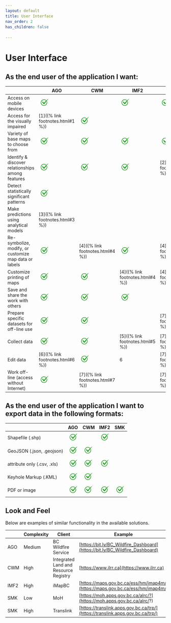 ```yaml
---
layout: default
title: User Interface
nav_order: 2
has_children: false

---
```


# User Interface

## As the end user of the application I want:

|                                                     |AGO                                 | CWM                                | IMF2                               |SMK                                 |
|-----------------------------------------------------|------------------------------------|------------------------------------|------------------------------------|------------------------------------|
|Access on mobile devices                             |![](assets/images/check.jpg)        |                                    |![](assets/images/check.jpg)        |![](assets/images/check.jpg)        |
|Access for the visually impaired                     |[1]({% link footnotes.html#1 %})|![](assets/images/check.jpg)        |                                    |                                    |
|Variety of base maps to choose from                  |![](assets/images/check.jpg)        |![](assets/images/check.jpg)        |![](assets/images/check.jpg)        |![](assets/images/check.jpg)        |
|Identify & discover relationships among features     |![](assets/images/check.jpg)        |![](assets/images/check.jpg)        |![](assets/images/check.jpg)        |[2]({% link footnotes.html#2 %})|
|Detect statistically significant patterns            |![](assets/images/check.jpg)        |                                    |                                    |                                    |
|Make predictions using analytical models             |[3]({% link footnotes.html#3 %})|                                    |                                    |                                    |
|Re-symbolize, modify, or customize map data or labels|![](assets/images/check.jpg)        |[4]({% link footnotes.html#4 %})|![](assets/images/check.jpg)        |[4]({% link footnotes.html#4 %})| 
|Customize printing of maps                           |![](assets/images/check.jpg)        |![](assets/images/check.jpg)        |[4]({% link footnotes.html#4 %})|[4]({% link footnotes.html#4 %})|
|Save and share the work with others                  |![](assets/images/check.jpg)        |![](assets/images/check.jpg)        |![](assets/images/check.jpg)        |                                    |
|Prepare specific datasets for off-line use           |![](assets/images/check.jpg)        |![](assets/images/check.jpg)        |                                    |[7]({% link footnotes.html#7 %})|
|Collect data                                         |![](assets/images/check.jpg)        |![](assets/images/check.jpg)        |[5]({% link footnotes.html#5 %})|[7]({% link footnotes.html#7 %})|
|Edit data                                            |[6]({% link footnotes.html#6 %})|![](assets/images/check.jpg)        |6                                   |[7]({% link footnotes.html#7 %})|
|Work off-line (access without Internet)              |![](assets/images/check.jpg)        |[7]({% link footnotes.html#7 %})|                                    |[7]({% link footnotes.html#7 %})|   


## As the end user of the application I want to export data in the following formats:

|                            |AGO                         | CWM                        | IMF2                       |SMK                          |
|----------------------------|----------------------------|----------------------------|----------------------------|-----------------------------|
|Shapefile (.shp)            |![](assets/images/check.jpg)|                            |![](assets/images/check.jpg)|                             |
|GeoJSON (.json, .geojson)   |![](assets/images/check.jpg)|![](assets/images/check.jpg)|                            |                             |
|attribute only (.csv, .xls) |![](assets/images/check.jpg)|![](assets/images/check.jpg)|![](assets/images/check.jpg)|                             |
|Keyhole Markup (.KML)       |![](assets/images/check.jpg)|![](assets/images/check.jpg)|                            |                             |
|PDF or image                |![](assets/images/check.jpg)|![](assets/images/check.jpg)|![](assets/images/check.jpg)| ![](assets/images/check.jpg)|

## Look and Feel

Below are examples of similar functionality in the available solutions.

|    |Complexity|Client                               | Example                                                                      |
|----|----------|-------------------------------------|------------------------------------------------------------------------------|
|AGO |Medium    |BC Wildfire Service                  |[https://bit.ly/BC_Wildfire_Dashboard](https://bit.ly/BC_Wildfire_Dashboard)  |
|CWM |High      |Integrated Land and Resource Registry|[https://www.ilrr.ca](https://www.ilrr.ca)                                    | 
|IMF2|High      |iMapBC                               |[https://maps.gov.bc.ca/ess/hm/imap4m/](https://maps.gov.bc.ca/ess/hm/imap4m/)|
|SMK |Low       |MoH                                  |[https://moh.apps.gov.bc.ca/alrc/?](https://moh.apps.gov.bc.ca/alrc/?)        |
|SMK |High      |Translink                            |[https://translink.apps.gov.bc.ca/trp/](https://translink.apps.gov.bc.ca/trp/)|

